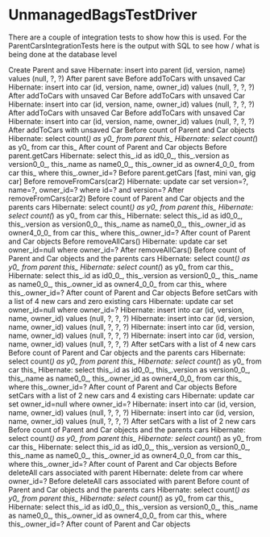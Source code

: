 UnmanagedBagsTestDriver
=======================

There are a couple of integration tests to show how this is used.  For the ParentCarsIntegrationTests here is the
output with SQL to see how / what is being done at the database level

Create Parent and save
Hibernate:
    insert
    into
        parent
        (id, version, name)
    values
        (null, ?, ?)
After parent save
Before addToCars with unsaved Car
Hibernate:
    insert
    into
        car
        (id, version, name, owner_id)
    values
        (null, ?, ?, ?)
After addToCars with unsaved Car
Before addToCars with unsaved Car
Hibernate:
    insert
    into
        car
        (id, version, name, owner_id)
    values
        (null, ?, ?, ?)
After addToCars with unsaved Car
Before addToCars with unsaved Car
Hibernate:
    insert
    into
        car
        (id, version, name, owner_id)
    values
        (null, ?, ?, ?)
After addToCars with unsaved Car
Before count of Parent and Car objects
Hibernate:
    select
        count(*) as y0_
    from
        parent this_
Hibernate:
    select
        count(*) as y0_
    from
        car this_
After count of Parent and Car objects
Before parent.getCars
Hibernate:
    select
        this_.id as id0_0_,
        this_.version as version0_0_,
        this_.name as name0_0_,
        this_.owner_id as owner4_0_0_
    from
        car this_
    where
        this_.owner_id=?
Before parent.getCars
[fast, mini van, gig car]
Before removeFromCars(car2)
Hibernate:
    update
        car
    set
        version=?,
        name=?,
        owner_id=?
    where
        id=?
        and version=?
After removeFromCars(car2)
Before count of Parent and Car objects and the parents cars
Hibernate:
    select
        count(*) as y0_
    from
        parent this_
Hibernate:
    select
        count(*) as y0_
    from
        car this_
Hibernate:
    select
        this_.id as id0_0_,
        this_.version as version0_0_,
        this_.name as name0_0_,
        this_.owner_id as owner4_0_0_
    from
        car this_
    where
        this_.owner_id=?
After count of Parent and Car objects
Before removeAllCars()
Hibernate:
    update
        car
    set
        owner_id=null
    where
        owner_id=?
After removeAllCars()
Before count of Parent and Car objects and the parents cars
Hibernate:
    select
        count(*) as y0_
    from
        parent this_
Hibernate:
    select
        count(*) as y0_
    from
        car this_
Hibernate:
    select
        this_.id as id0_0_,
        this_.version as version0_0_,
        this_.name as name0_0_,
        this_.owner_id as owner4_0_0_
    from
        car this_
    where
        this_.owner_id=?
After count of Parent and Car objects
Before setCars with a list of 4 new cars and zero existing cars
Hibernate:
    update
        car
    set
        owner_id=null
    where
        owner_id=?
Hibernate:
    insert
    into
        car
        (id, version, name, owner_id)
    values
        (null, ?, ?, ?)
Hibernate:
    insert
    into
        car
        (id, version, name, owner_id)
    values
        (null, ?, ?, ?)
Hibernate:
    insert
    into
        car
        (id, version, name, owner_id)
    values
        (null, ?, ?, ?)
Hibernate:
    insert
    into
        car
        (id, version, name, owner_id)
    values
        (null, ?, ?, ?)
After setCars with a list of 4 new cars
Before count of Parent and Car objects and the parents cars
Hibernate:
    select
        count(*) as y0_
    from
        parent this_
Hibernate:
    select
        count(*) as y0_
    from
        car this_
Hibernate:
    select
        this_.id as id0_0_,
        this_.version as version0_0_,
        this_.name as name0_0_,
        this_.owner_id as owner4_0_0_
    from
        car this_
    where
        this_.owner_id=?
After count of Parent and Car objects
Before setCars with a list of 2 new cars and 4 existing cars
Hibernate:
    update
        car
    set
        owner_id=null
    where
        owner_id=?
Hibernate:
    insert
    into
        car
        (id, version, name, owner_id)
    values
        (null, ?, ?, ?)
Hibernate:
    insert
    into
        car
        (id, version, name, owner_id)
    values
        (null, ?, ?, ?)
After setCars with a list of 2 new cars
Before count of Parent and Car objects and the parents cars
Hibernate:
    select
        count(*) as y0_
    from
        parent this_
Hibernate:
    select
        count(*) as y0_
    from
        car this_
Hibernate:
    select
        this_.id as id0_0_,
        this_.version as version0_0_,
        this_.name as name0_0_,
        this_.owner_id as owner4_0_0_
    from
        car this_
    where
        this_.owner_id=?
After count of Parent and Car objects
Before deleteAll cars associated with parent
Hibernate:
    delete
    from
        car
    where
        owner_id=?
Before deleteAll cars associated with parent
Before count of Parent and Car objects and the parents cars
Hibernate:
    select
        count(*) as y0_
    from
        parent this_
Hibernate:
    select
        count(*) as y0_
    from
        car this_
Hibernate:
    select
        this_.id as id0_0_,
        this_.version as version0_0_,
        this_.name as name0_0_,
        this_.owner_id as owner4_0_0_
    from
        car this_
    where
        this_.owner_id=?
After count of Parent and Car objects

